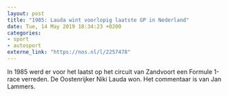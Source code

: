 ```yaml
---
layout: post
title: "1985: Lauda wint voorlopig laatste GP in Nederland"
date: Tue, 14 May 2019 18:34:23 +0200
categories: 
- sport 
- autosport 
externe_link: "https://nos.nl/l/2257478"
---
```


In 1985 werd er voor het laatst op het circuit van Zandvoort een Formule 1-race verreden. De Oostenrijker Niki Lauda won. Het commentaar is van Jan Lammers.
